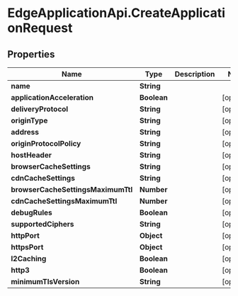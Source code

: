 # EdgeApplicationApi.CreateApplicationRequest

## Properties

Name | Type | Description | Notes
------------ | ------------- | ------------- | -------------
**name** | **String** |  | 
**applicationAcceleration** | **Boolean** |  | [optional] 
**deliveryProtocol** | **String** |  | [optional] 
**originType** | **String** |  | [optional] 
**address** | **String** |  | [optional] 
**originProtocolPolicy** | **String** |  | [optional] 
**hostHeader** | **String** |  | [optional] 
**browserCacheSettings** | **String** |  | [optional] 
**cdnCacheSettings** | **String** |  | [optional] 
**browserCacheSettingsMaximumTtl** | **Number** |  | [optional] 
**cdnCacheSettingsMaximumTtl** | **Number** |  | [optional] 
**debugRules** | **Boolean** |  | [optional] 
**supportedCiphers** | **String** |  | [optional] 
**httpPort** | **Object** |  | [optional] 
**httpsPort** | **Object** |  | [optional] 
**l2Caching** | **Boolean** |  | [optional] 
**http3** | **Boolean** |  | [optional] 
**minimumTlsVersion** | **String** |  | [optional] 


